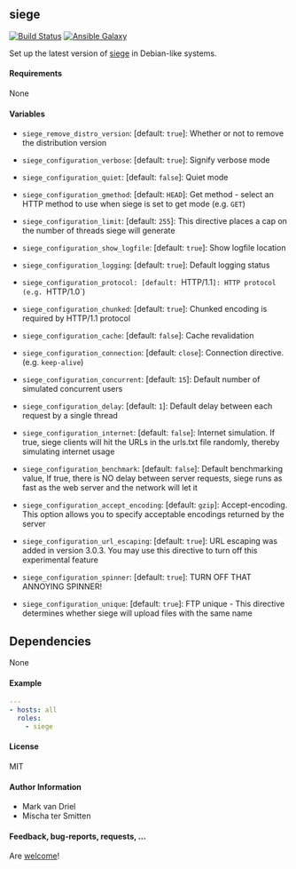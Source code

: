 ## siege

[![Build Status](https://travis-ci.org/Oefenweb/ansible-siege.svg?branch=master)](https://travis-ci.org/Oefenweb/ansible-siege) [![Ansible Galaxy](http://img.shields.io/badge/ansible--galaxy-siege-blue.svg)](https://galaxy.ansible.com/Oefenweb/siege)

Set up the latest version of [siege](https://www.joedog.org/siege-home/) in Debian-like systems.

#### Requirements

None

#### Variables

* `siege_remove_distro_version`: [default: `true`]: Whether or not to remove the distribution version

* `siege_configuration_verbose`: [default: `true`]: Signify verbose mode
* `siege_configuration_quiet`: [default: `false`]: Quiet mode
* `siege_configuration_gmethod`: [default: `HEAD`]: Get method - select an HTTP method to use when siege is set to get mode (e.g. `GET`)
* `siege_configuration_limit`: [default: `255`]: This directive places a cap on the number of threads siege will generate
* `siege_configuration_show_logfile`: [default: `true`]: Show logfile location
* `siege_configuration_logging`: [default: `true`]: Default logging status
* `siege_configuration_protocol: [default: `HTTP/1.1`]: HTTP protocol (e.g. `HTTP/1.0`)
* `siege_configuration_chunked`: [default: `true`]: Chunked encoding is required by HTTP/1.1 protocol
* `siege_configuration_cache`: [default: `false`]: Cache revalidation
* `siege_configuration_connection`: [default: `close`]: Connection directive. (e.g. `keep-alive`)
* `siege_configuration_concurrent`: [default: `15`]: Default number of simulated concurrent users
* `siege_configuration_delay`: [default: `1`]: Default delay between each request by a single thread
* `siege_configuration_internet`: [default: `false`]: Internet simulation. If true, siege clients will hit the URLs in the urls.txt file randomly, thereby simulating internet usage
* `siege_configuration_benchmark`: [default: `false`]: Default benchmarking value, If true, there is NO delay between server requests, siege runs as fast as the web server and the network will let it
* `siege_configuration_accept_encoding`: [default: `gzip`]: Accept-encoding. This option allows you to specify acceptable encodings returned by the server
* `siege_configuration_url_escaping`: [default: `true`]: URL escaping was added in version 3.0.3. You may use this directive to turn off this experimental feature
* `siege_configuration_spinner`: [default: `true`]: TURN OFF THAT ANNOYING SPINNER!
* `siege_configuration_unique`: [default: `true`]: FTP unique - This directive determines whether siege will upload files with the same name

## Dependencies

None

#### Example

```yaml
---
- hosts: all
  roles:
    - siege
```

#### License

MIT

#### Author Information

* Mark van Driel
* Mischa ter Smitten

#### Feedback, bug-reports, requests, ...

Are [welcome](https://github.com/Oefenweb/ansible-siege/issues)!
